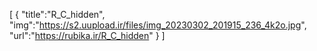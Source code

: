 [
{
    "title":"R_C_hidden",
    "img":"https://s2.uupload.ir/files/img_20230302_201915_236_4k2o.jpg", 
    "url":"https://rubika.ir/R_C_hidden"
}
]
